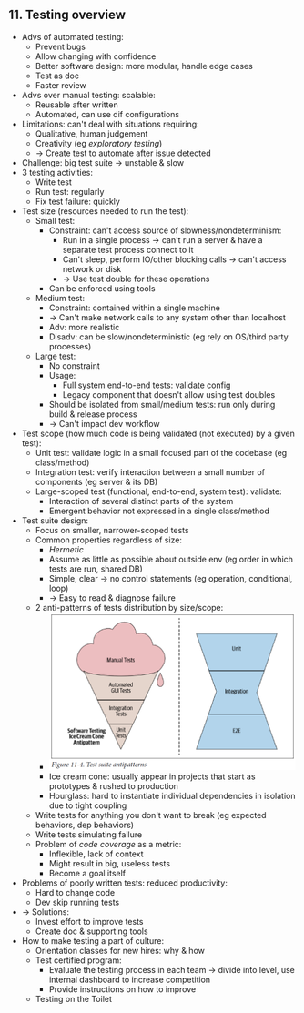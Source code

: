 ## 11. Testing overview
- Advs of automated testing:
  - Prevent bugs
  - Allow changing with confidence
  - Better software design: more modular, handle edge cases
  - Test as doc
  - Faster review
- Advs over manual testing: scalable:
  - Reusable after written
  - Automated, can use dif configurations
- Limitations: can't deal with situations requiring:
  - Qualitative, human judgement
  - Creativity (eg *exploratory testing*)
  - -> Create test to automate after issue detected
- Challenge: big test suite -> unstable & slow
- 3 testing activities:
  - Write test
  - Run test: regularly
  - Fix test failure: quickly
- Test size (resources needed to run the test):
  - Small test:
    - Constraint: can't access source of slowness/nondeterminism:
      - Run in a single process -> can't run a server & have a separate test process connect to it
      - Can't sleep, perform IO/other blocking calls -> can't access network or disk
      - -> Use test double for these operations
    - Can be enforced using tools
  - Medium test:
    - Constraint: contained within a single machine
    - -> Can't make network calls to any system other than localhost
    - Adv: more realistic
    - Disadv: can be slow/nondeterministic (eg rely on OS/third party processes)
  - Large test:
    - No constraint
    - Usage:
      - Full system end-to-end tests: validate config
      - Legacy component that doesn't allow using test doubles
    - Should be isolated from small/medium tests: run only during build & release process
    - -> Can't impact dev workflow
- Test scope (how much code is being validated (not executed) by a given test):
  - Unit test: validate logic in a small focused part of the codebase (eg class/method)
  - Integration test: verify interaction between a small number of components (eg server & its DB)
  - Large-scoped test (functional, end-to-end, system test): validate:
    - Interaction of several distinct parts of the system
    - Emergent behavior not expressed in a single class/method
- Test suite design:
  - Focus on smaller, narrower-scoped tests
  - Common properties regardless of size:
    - *Hermetic*
    - Assume as little as possible about outside env (eg order in which tests are run, shared DB)
    - Simple, clear -> no control statements (eg operation, conditional, loop)
    - -> Easy to read & diagnose failure
  - 2 anti-patterns of tests distribution by size/scope:
    - <img src="./resources/11.4.png" width="600"/>
    - Ice cream cone: usually appear in projects that start as prototypes & rushed to production
    - Hourglass: hard to instantiate individual dependencies in isolation due to tight coupling
  - Write tests for anything you don't want to break (eg expected behaviors, dep behaviors)
  - Write tests simulating failure
  - Problem of *code coverage* as a metric:
    - Inflexible, lack of context
    - Might result in big, useless tests
    - Become a goal itself
- Problems of poorly written tests: reduced productivity:
  - Hard to change code
  - Dev skip running tests
- -> Solutions:
  - Invest effort to improve tests
  - Create doc & supporting tools
- How to make testing a part of culture:
  - Orientation classes for new hires: why & how
  - Test certified program:
    - Evaluate the testing process in each team -> divide into level, use internal dashboard to increase competition
    - Provide instructions on how to improve
  - Testing on the Toilet